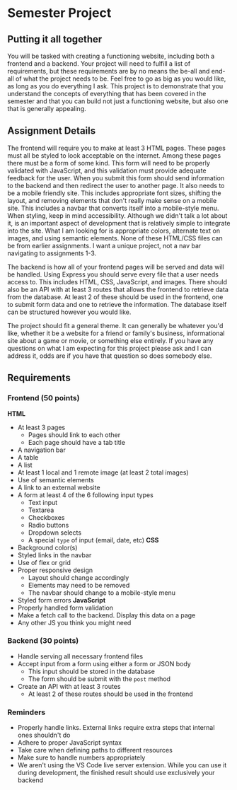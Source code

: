 # Semester Project

## Putting it all together
You will be tasked with creating a functioning website, including both a frontend and a backend. Your project will need to fulfill a list of requirements, but these requirements are by no means the be-all and end-all of what the project needs to be. Feel free to go as big as you would like, as long as you do everything I ask. This project is to demonstrate that you understand the concepts of everything that has been covered in the semester and that you can build not just a functioning website, but also one that is generally appealing.

## Assignment Details
The frontend will require you to make at least 3 HTML pages. These pages must all be styled to look acceptable on the internet. Among these pages there must be a form of some kind. This form will need to be properly validated with JavaScript, and this validation must provide adequate feedback for the user. When you submit this form should send information to the backend and then redirect the user to another page. It also needs to be a mobile friendly site. This includes appropriate font sizes, shifting the layout, and removing elements that don't really make sense on a mobile site. This includes a navbar that converts itself into a mobile-style menu. When styling, keep in mind accessibility. Although we didn't talk a lot about it, is an important aspect of development that is relatively simple to integrate into the site. What I am looking for is appropriate colors, alternate text on images, and using semantic elements. None of these HTML/CSS files can be from earlier assignments. I want a unique project, not a nav bar navigating to assignments 1-3.

The backend is how all of your frontend pages will be served and data will be handled. Using Express you should serve every file that a user needs access to. This includes HTML, CSS, JavaScript, and images. There should also be an API with at least 3 routes that allows the frontend to retrieve data from the database. At least 2 of these should be used in the frontend, one to submit form data and one to retrieve the information. The database itself can be structured however you would like.

 The project should fit a general theme. It can generally be whatever you'd like, whether it be a website for a friend or family's business, informational site about a game or movie, or something else entirely. If you have any questions on what I am expecting for this project please ask and I can address it, odds are if you have that question so does somebody else.

## Requirements
### Frontend (50 points)
**HTML**
- At least 3 pages
	- Pages should link to each other
	- Each page should have a tab title
- A navigation bar
- A table
- A list
- At least 1 local and 1 remote image (at least 2 total images)
- Use of semantic elements
- A link to an external website
- A form at least 4 of the 6 following input types
	- Text input
	- Textarea
	- Checkboxes
	- Radio buttons
	- Dropdown selects
	- A special `type` of input (email, date, etc)
**CSS**
- Background color(s)
- Styled links in the navbar
- Use of flex or grid
- Proper responsive design
	- Layout should change accordingly
	- Elements may need to be removed
	- The navbar should change to a mobile-style menu
- Styled form errors
**JavaScript**
- Properly handled form validation
- Make a fetch call to the backend. Display this data on a page
- Any other JS you think you might need
### Backend (30 points)
- Handle serving all necessary frontend files
- Accept input from a form using either a form or JSON body
	- This input should be stored in the database
	- The form should be submit with the `post` method
- Create an API with at least 3 routes
	- At least 2 of these routes should be used in the frontend
### Reminders
- Properly handle links. External links require extra steps that internal ones shouldn't do
- Adhere to proper JavaScript syntax
- Take care when defining paths to different resources
- Make sure to handle numbers appropriately
- We aren't using the VS Code live server extension. While you can use it during development, the finished result should use exclusively your backend
